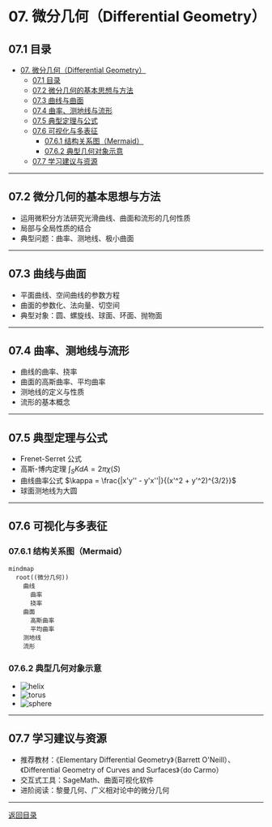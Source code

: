 # 07. 微分几何（Differential Geometry）

## 07.1 目录

- [07. 微分几何（Differential Geometry）](#07-微分几何differential-geometry)
  - [07.1 目录](#071-目录)
  - [07.2 微分几何的基本思想与方法](#072-微分几何的基本思想与方法)
  - [07.3 曲线与曲面](#073-曲线与曲面)
  - [07.4 曲率、测地线与流形](#074-曲率测地线与流形)
  - [07.5 典型定理与公式](#075-典型定理与公式)
  - [07.6 可视化与多表征](#076-可视化与多表征)
    - [07.6.1 结构关系图（Mermaid）](#0761-结构关系图mermaid)
    - [07.6.2 典型几何对象示意](#0762-典型几何对象示意)
  - [07.7 学习建议与资源](#077-学习建议与资源)

---

## 07.2 微分几何的基本思想与方法

- 运用微积分方法研究光滑曲线、曲面和流形的几何性质
- 局部与全局性质的结合
- 典型问题：曲率、测地线、极小曲面

---

## 07.3 曲线与曲面

- 平面曲线、空间曲线的参数方程
- 曲面的参数化、法向量、切空间
- 典型对象：圆、螺旋线、球面、环面、抛物面

---

## 07.4 曲率、测地线与流形

- 曲线的曲率、挠率
- 曲面的高斯曲率、平均曲率
- 测地线的定义与性质
- 流形的基本概念

---

## 07.5 典型定理与公式

- Frenet-Serret 公式
- 高斯-博内定理 $\int_S K dA = 2\pi \chi(S)$
- 曲线曲率公式 $\kappa = \frac{|x'y'' - y'x''|}{(x'^2 + y'^2)^{3/2}}$
- 球面测地线为大圆

---

## 07.6 可视化与多表征

### 07.6.1 结构关系图（Mermaid）

```mermaid
mindmap
  root((微分几何))
    曲线
      曲率
      挠率
    曲面
      高斯曲率
      平均曲率
    测地线
    流形
```

### 07.6.2 典型几何对象示意

- ![helix](https://latex.codecogs.com/svg.image?\text{Helix})
- ![torus](https://latex.codecogs.com/svg.image?\text{Torus})
- ![sphere](https://latex.codecogs.com/svg.image?\text{Sphere})

---

## 07.7 学习建议与资源

- 推荐教材：《Elementary Differential Geometry》（Barrett O'Neill）、《Differential Geometry of Curves and Surfaces》（do Carmo）
- 交互式工具：SageMath、曲面可视化软件
- 进阶阅读：黎曼几何、广义相对论中的微分几何

---

[返回目录](#071-目录)
